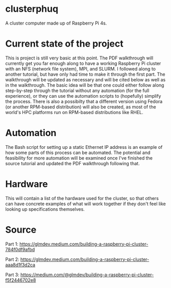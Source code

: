 # clusterphuq
A cluster computer made up of Raspberry Pi 4s.

# Current state of the project
This is project is still very basic at this point. The PDF walkthrough will currently get you far enough along to have a working Raspberry Pi cluster with an NFS (network file system), MPI, and SLURM. I followed along to another tutorial, but have only had time to make it through the first part. The walkthrough will be updated as necessary and will be cited below as well as in the walkthrough. The basic idea will be that one could either follow along step-by-step through the tutorial without any automation (for the full experience), or they can use the automation scripts to (hopefully) simplify the process. There is also a possibilty that a different version using Fedora (or another RPM-based distribution) will also be created, as most of the world's HPC platforms run on RPM-based distributions like RHEL.

# Automation
The Bash script for setting up a static Ethernet IP address is an example of how some parts of this process can be automated. The potential and feasibility for more automation will be examined once I've finished the source tutorial and updated the PDF walkthrough following that.

# Hardware
This will contain a list of the hardware used for the cluster, so that others can have concrete examples of what will work together if they don't feel like looking up specifications themselves.

# Source
Part 1: https://glmdev.medium.com/building-a-raspberry-pi-cluster-784f0df9afbd

Part 2: https://glmdev.medium.com/building-a-raspberry-pi-cluster-aaa8d1f3d2ca

Part 3: https://medium.com/@glmdev/building-a-raspberry-pi-cluster-f5f2446702e8
